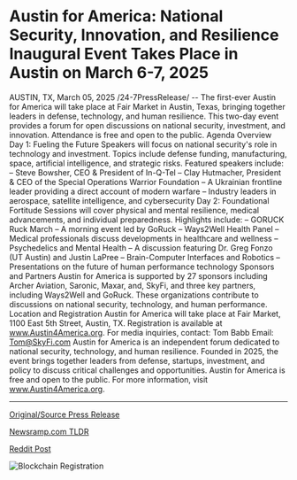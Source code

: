 # Austin for America: National Security, Innovation, and Resilience Inaugural Event Takes Place in Austin on March 6-7, 2025

AUSTIN, TX, March 05, 2025 /24-7PressRelease/ -- The first-ever Austin for America will take place at Fair Market in Austin, Texas, bringing together leaders in defense, technology, and human resilience. This two-day event provides a forum for open discussions on national security, investment, and innovation. Attendance is free and open to the public.  Agenda Overview Day 1: Fueling the Future Speakers will focus on national security's role in technology and investment. Topics include defense funding, manufacturing, space, artificial intelligence, and strategic risks. Featured speakers include:  – Steve Bowsher, CEO & President of In-Q-Tel – Clay Hutmacher, President & CEO of the Special Operations Warrior Foundation – A Ukrainian frontline leader providing a direct account of modern warfare – Industry leaders in aerospace, satellite intelligence, and cybersecurity  Day 2: Foundational Fortitude Sessions will cover physical and mental resilience, medical advancements, and individual preparedness. Highlights include:  – GORUCK Ruck March – A morning event led by GoRuck – Ways2Well Health Panel – Medical professionals discuss developments in healthcare and wellness – Psychedelics and Mental Health – A discussion featuring Dr. Greg Fonzo (UT Austin) and Justin LaPree – Brain-Computer Interfaces and Robotics – Presentations on the future of human performance technology  Sponsors and Partners Austin for America is supported by 27 sponsors including Archer Aviation, Saronic, Maxar, and, SkyFi, and three key partners, including Ways2Well and GoRuck. These organizations contribute to discussions on national security, technology, and human performance.  Location and Registration Austin for America will take place at Fair Market, 1100 East 5th Street, Austin, TX. Registration is available at www.Austin4America.org.  For media inquiries, contact: Tom Babb Email: Tom@SkyFi.com  Austin for America is an independent forum dedicated to national security, technology, and human resilience. Founded in 2025, the event brings together leaders from defense, startups, investment, and policy to discuss critical challenges and opportunities. Austin for America is free and open to the public. For more information, visit www.Austin4America.org. 

---

[Original/Source Press Release](https://www.24-7pressrelease.com/press-release/520320/austin-for-america-national-security-innovation-and-resilience-inaugural-event-takes-place-in-austin-on-march-6-7-2025)
                    

[Newsramp.com TLDR](https://newsramp.com/curated-news/austin-for-america-event-unites-leaders-in-defense-technology-and-resilience/a2023e9fc19747ed7391ccef7c4dcdbd) 

 



[Reddit Post](https://www.reddit.com/r/newsramp/comments/1j3yh7c/austin_for_america_event_unites_leaders_in/) 



![Blockchain Registration](https://cdn.newsramp.app/24-7PressRelease/qrcode/253/5/kiteSzOB.webp)
